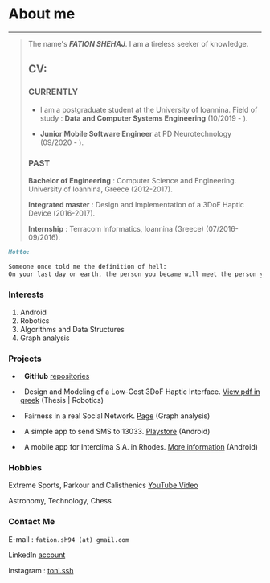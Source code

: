 # About me
---
>The name's ***FATION SHEHAJ***. I am a tireless seeker of knowledge.
>
> ## CV:
>
> ### CURRENTLY
>
> * I am a postgraduate student at the University of Ioannina.
>Field of study : **Data and Computer Systems Engineering** (10/2019 - ).
>
> * **Junior Mobile Software Engineer** at PD Neurotechnology (09/2020 - ).
>
> ### PAST
>
>**Bachelor of Engineering** : Computer Science and Engineering. University of Ioannina, Greece (2012-2017).
>
>**Integrated master** : Design and Implementation of a 3DoF Haptic Device (2016-2017).
>
>**Internship** : Terracom Informatics, Ioannina (Greece) (07/2016-09/2016).


```markdown
Motto:

Someone once told me the definition of hell:
On your last day on earth, the person you became will meet the person you could have become.
```

### Interests
1. Android
2. Robotics
3. Algorithms and Data Structures
4. Graph analysis


### Projects

* &nbsp; **GitHub** [repositories](https://github.com/FationSH?tab=repositories)

* &nbsp; Design and Modeling of a Low-Cost 3DoF Haptic Interface. [View pdf in greek](https://github.com/FationSH/myPort/blob/master/3DoF_Interface/3DoF_HapticRB.pdf) (Thesis | Robotics)

* &nbsp; Fairness in a real Social Network. [Page](https://george50450.github.io/social_networks/) (Graph analysis)

* &nbsp; A simple app to send SMS to 13033. [Playstore](https://play.google.com/store/apps/details?id=sotiris.zogos.a13033) (Android)

* &nbsp; A mobile app for Interclima S.A. in Rhodes. [More information](interclima.html) (Android)


### Hobbies

Extreme Sports, Parkour and Calisthenics [YouTube Video](https://www.youtube.com/watch?v=qzZcui2diGw)

Astronomy, Technology, Chess

### Contact Me

E-mail : `fation.sh94 (at) gmail.com`

LinkedIn [account](https://www.linkedin.com/in/fation-shehaj/)

Instagram : [toni.ssh](https://www.instagram.com/toni.ssh/)
